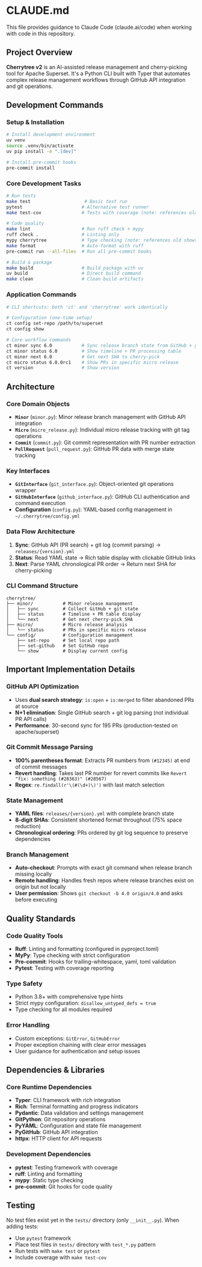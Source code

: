 # CLAUDE.md

This file provides guidance to Claude Code (claude.ai/code) when working with code in this repository.

## Project Overview

**Cherrytree v2** is an AI-assisted release management and cherry-picking tool for Apache Superset. It's a Python CLI built with Typer that automates complex release management workflows through GitHub API integration and git operations.

## Development Commands

### Setup & Installation
```bash
# Install development environment
uv venv
source .venv/bin/activate
uv pip install -e ".[dev]"

# Install pre-commit hooks
pre-commit install
```

### Core Development Tasks
```bash
# Run tests
make test                    # Basic test run
pytest                      # Alternative test runner
make test-cov               # Tests with coverage (note: references old showtime, see Makefile line 19)

# Code quality
make lint                   # Run ruff check + mypy
ruff check .                # Linting only
mypy cherrytree             # Type checking (note: references old showtime, see Makefile line 23)
make format                 # Auto-format with ruff
pre-commit run --all-files  # Run all pre-commit hooks

# Build & package
make build                  # Build package with uv
uv build                    # Direct build command
make clean                  # Clean build artifacts
```

### Application Commands
```bash
# CLI shortcuts: both 'ct' and 'cherrytree' work identically

# Configuration (one-time setup)
ct config set-repo /path/to/superset
ct config show

# Core workflow commands
ct minor sync 6.0           # Sync release branch state from GitHub + git
ct minor status 6.0         # Show timeline + PR processing table
ct minor next 6.0           # Get next SHA to cherry-pick
ct micro status 6.0.0rc1    # Show PRs in specific micro release
ct version                  # Show version
```

## Architecture

### Core Domain Objects
- **`Minor`** (`minor.py`): Minor release branch management with GitHub API integration
- **`Micro`** (`micro_release.py`): Individual micro release tracking with git tag operations
- **`Commit`** (`commit.py`): Git commit representation with PR number extraction
- **`PullRequest`** (`pull_request.py`): GitHub PR data with merge state tracking

### Key Interfaces
- **`GitInterface`** (`git_interface.py`): Object-oriented git operations wrapper
- **`GitHubInterface`** (`github_interface.py`): GitHub CLI authentication and command execution
- **Configuration** (`config.py`): YAML-based config management in `~/.cherrytree/config.yml`

### Data Flow Architecture
1. **Sync**: GitHub API (PR search) + git log (commit parsing) → `releases/{version}.yml`
2. **Status**: Read YAML state → Rich table display with clickable GitHub links
3. **Next**: Parse YAML chronological PR order → Return next SHA for cherry-picking

### CLI Command Structure
```
cherrytree/
├── minor/           # Minor release management
│   ├── sync         # Collect GitHub + git state
│   ├── status       # Timeline + PR table display
│   └── next         # Get next cherry-pick SHA
├── micro/           # Micro release analysis
│   └── status       # PRs in specific micro release
└── config/          # Configuration management
    ├── set-repo     # Set local repo path
    ├── set-github   # Set GitHub repo
    └── show         # Display current config
```

## Important Implementation Details

### GitHub API Optimization
- Uses **dual search strategy**: `is:open` + `is:merged` to filter abandoned PRs at source
- **N+1 elimination**: Single GitHub search + git log parsing (not individual PR API calls)
- **Performance**: 30-second sync for 195 PRs (production-tested on apache/superset)

### Git Commit Message Parsing
- **100% parentheses format**: Extracts PR numbers from `(#12345)` at end of commit messages
- **Revert handling**: Takes last PR number for revert commits like `Revert "fix: something (#28363)" (#28567)`
- **Regex**: `re.findall(r'\(#(\d+)\)')` with last match selection

### State Management
- **YAML files**: `releases/{version}.yml` with complete branch state
- **8-digit SHAs**: Consistent shortened format throughout (75% space reduction)
- **Chronological ordering**: PRs ordered by git log sequence to preserve dependencies

### Branch Management
- **Auto-checkout**: Prompts with exact git command when release branch missing locally
- **Remote handling**: Handles fresh repos where release branches exist on origin but not locally
- **User permission**: Shows `git checkout -b 4.0 origin/4.0` and asks before executing

## Quality Standards

### Code Quality Tools
- **Ruff**: Linting and formatting (configured in pyproject.toml)
- **MyPy**: Type checking with strict configuration
- **Pre-commit**: Hooks for trailing-whitespace, yaml, toml validation
- **Pytest**: Testing with coverage reporting

### Type Safety
- Python 3.8+ with comprehensive type hints
- Strict mypy configuration: `disallow_untyped_defs = true`
- Type checking for all modules required

### Error Handling
- Custom exceptions: `GitError`, `GitHubError`
- Proper exception chaining with clear error messages
- User guidance for authentication and setup issues

## Dependencies & Libraries

### Core Runtime Dependencies
- **Typer**: CLI framework with rich integration
- **Rich**: Terminal formatting and progress indicators
- **Pydantic**: Data validation and settings management
- **GitPython**: Git repository operations
- **PyYAML**: Configuration and state file management
- **PyGitHub**: GitHub API integration
- **httpx**: HTTP client for API requests

### Development Dependencies
- **pytest**: Testing framework with coverage
- **ruff**: Linting and formatting
- **mypy**: Static type checking
- **pre-commit**: Git hooks for code quality

## Testing

No test files exist yet in the `tests/` directory (only `__init__.py`). When adding tests:
- Use `pytest` framework
- Place test files in `tests/` directory with `test_*.py` pattern
- Run tests with `make test` or `pytest`
- Include coverage with `make test-cov`
